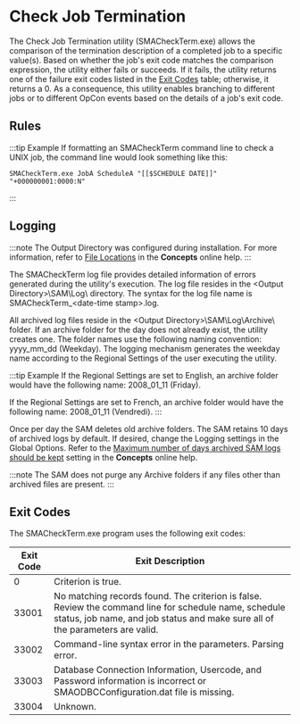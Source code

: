 # Check Job Termination

The Check Job Termination utility (SMACheckTerm.exe) allows the
comparison of the termination description of a completed job to a
specific value(s). Based on whether the job's exit code matches the
comparison expression, the utility either fails or succeeds. If it
fails, the utility returns one of the failure exit codes listed in the
[Exit Codes](#Exit) table; otherwise, it returns a 0. As
a consequence, this utility enables branching to different jobs or to
different OpCon events based on the details
of a job's exit code.

## Rules

:::tip Example
If formatting an SMACheckTerm command line to check a UNIX job, the command line would look something like this:

```shell
SMACheckTerm.exe JobA ScheduleA "[[$SCHEDULE DATE]]" "+000000001:0000:N"
```

:::

## Logging

:::note
The Output Directory was configured during installation. For more information, refer to [File Locations](../../file-locations.md) in the **Concepts** online help.
:::

The SMACheckTerm log file provides detailed information of errors
generated during the utility's execution. The log file resides in the <Output Directory\>\\SAM\\Log\\ directory. The syntax for the log file
name is SMACheckTerm\_<date-time stamp\>.log.

All archived log files reside in the <Output Directory\>\\SAM\\Log\\Archive\\ folder. If an archive folder for the
day does not already exist, the utility creates one. The folder names
use the following naming convention: yyyy_mm_dd (Weekday). The logging
mechanism generates the weekday name according to the Regional Settings
of the user executing the utility.

:::tip Example
If the Regional Settings are set to English, an archive folder would have the following name: 2008_01_11 (Friday).

If the Regional Settings are set to French, an archive folder would have the following name: 2008_01_11 (Vendredi).
:::

Once per day the SAM deletes old archive folders. The SAM retains 10
days of archived logs by default. If desired, change the Logging
settings in the Global Options. Refer to the [Maximum number of days archived SAM logs should be kept](../../administration/server-options.md#logging)
 setting in the **Concepts** online help.

:::note
The SAM does not purge any Archive folders if any files other than archived files are present.
:::

## Exit Codes

The SMACheckTerm.exe program uses the following exit codes:

|Exit Code|Exit Description|
|--- |--- |
|0|Criterion is true.|
|33001|No matching records found. The criterion is false. Review the command line for schedule name, schedule status, job name, and job status and make sure all of the parameters are valid.|
|33002|Command-line syntax error in the parameters. Parsing error.|
|33003|Database Connection Information, Usercode, and Password information is incorrect or SMAODBCConfiguration.dat file is missing.|
|33004|Unknown.|
